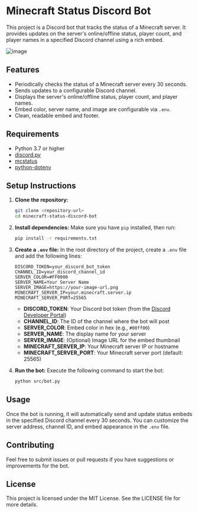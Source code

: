 # Minecraft Status Discord Bot

This project is a Discord bot that tracks the status of a Minecraft server. It provides updates on the server's online/offline status, player count, and player names in a specified Discord channel using a rich embed.

![image](https://github.com/user-attachments/assets/117ea580-cc08-44e8-9371-8a121337eb69)


## Features

- Periodically checks the status of a Minecraft server every 30 seconds.
- Sends updates to a configurable Discord channel.
- Displays the server's online/offline status, player count, and player names.
- Embed color, server name, and image are configurable via `.env`.
- Clean, readable embed and footer.

## Requirements

- Python 3.7 or higher
- [discord.py](https://pypi.org/project/discord.py/)
- [mcstatus](https://pypi.org/project/mcstatus/)
- [python-dotenv](https://pypi.org/project/python-dotenv/)

## Setup Instructions

1. **Clone the repository:**
   ```bash
   git clone <repository-url>
   cd minecraft-status-discord-bot
   ```

2. **Install dependencies:**
   Make sure you have `pip` installed, then run:
   ```bash
   pip install -r requirements.txt
   ```

3. **Create a `.env` file:**
   In the root directory of the project, create a `.env` file and add the following lines:
   ```
   DISCORD_TOKEN=your_discord_bot_token
   CHANNEL_ID=your_discord_channel_id
   SERVER_COLOR=#FF0000
   SERVER_NAME=Your Server Name
   SERVER_IMAGE=https://your-image-url.png
   MINECRAFT_SERVER_IP=your.minecraft.server.ip
   MINECRAFT_SERVER_PORT=25565
   ```

   - **DISCORD_TOKEN**: Your Discord bot token (from the [Discord Developer Portal](https://discord.com/developers/applications))
   - **CHANNEL_ID**: The ID of the channel where the bot will post
   - **SERVER_COLOR**: Embed color in hex (e.g., `#00ff00`)
   - **SERVER_NAME**: The display name for your server
   - **SERVER_IMAGE**: (Optional) Image URL for the embed thumbnail
   - **MINECRAFT_SERVER_IP**: Your Minecraft server IP or hostname
   - **MINECRAFT_SERVER_PORT**: Your Minecraft server port (default: 25565)

4. **Run the bot:**
   Execute the following command to start the bot:
   ```bash
   python src/bot.py
   ```

## Usage

Once the bot is running, it will automatically send and update status embeds in the specified Discord channel every 30 seconds. You can customize the server address, channel ID, and embed appearance in the `.env` file.

## Contributing

Feel free to submit issues or pull requests if you have suggestions or improvements for the bot.

## License

This project is licensed under the MIT License. See the LICENSE file for more details.
